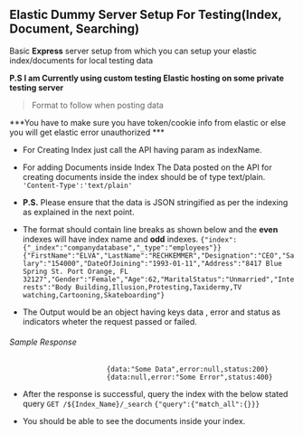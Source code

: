 ## Elastic Dummy Server Setup For Testing(Index, Document, Searching)

Basic **Express** server setup from which you can setup your elastic index/documents for local testing data

**P.S I am Currently using custom testing Elastic hosting on some private testing server**

> Format to follow when posting data

***You have to make sure you have token/cookie info from elastic or else you will get elastic error unauthorized ***

- For Creating Index just call the API having param as indexName.

- For adding Documents inside Index The Data posted on the API for creating documents inside the index should be of type text/plain.
                            `'Content-Type':'text/plain'`

- **P.S.** Please ensure that the data is JSON stringified as per the indexing as explained in the next point.

- The format should contain line breaks as shown below and the **even** indexes will have index name and **odd** indexes.
                            `{"index":{"_index":"companydatabase","_type":"employees"}}`
                            `{"FirstName":"ELVA","LastName":"RECHKEMMER","Designation":"CEO","Salary":"154000","DateOfJoining":"1993-01-11","Address":"8417 Blue Spring St. Port Orange, FL 32127","Gender":"Female","Age":62,"MaritalStatus":"Unmarried","Interests":"Body Building,Illusion,Protesting,Taxidermy,TV watching,Cartooning,Skateboarding"}`

                            

- The Output would be an object having keys data , error and status as indicators wheter the request passed or failed.

######                                     Sample Response

                            {data:"Some Data",error:null,status:200}
                            {data:null,error:"Some Error",status:400}

- After the response is successful, query the index with the below stated query
                            `GET /${Index_Name}/_search`
                            `{"query":{"match_all":{}}}`

- You should be able to see the documents inside your index.
